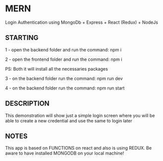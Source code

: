 # MERN
Login Authentication using MongoDb + Express + React (Redux) + NodeJs

## STARTING
1 - open the backend folder and run the command: npm i

2 - open the frontend folder and run the command: npm i

PS: Both it will install all the necessaries packages

3 - on the backend folder run the command: npm run dev

4 - on the backend folder run the command: npm run start

## DESCRIPTION
This demonstration will show just a simple login screen where you will be able to create a new credential and use the same to login later

## NOTES
This app is based on FUNCTIONS on react and also is using REDUX. Be aware to have installed MONGODB on your local machine!